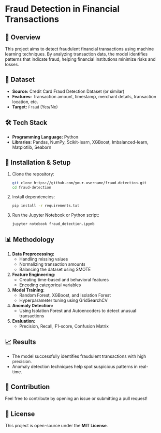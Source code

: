 # Fraud Detection in Financial Transactions

## 📌 Overview
This project aims to detect fraudulent financial transactions using machine learning techniques. By analyzing transaction data, the model identifies patterns that indicate fraud, helping financial institutions minimize risks and losses.

## 📂 Dataset
- **Source:** Credit Card Fraud Detection Dataset (or similar)
- **Features:** Transaction amount, timestamp, merchant details, transaction location, etc.
- **Target:** `Fraud` (Yes/No)

## 🛠️ Tech Stack
- **Programming Language:** Python
- **Libraries:** Pandas, NumPy, Scikit-learn, XGBoost, Imbalanced-learn, Matplotlib, Seaborn

## 🚀 Installation & Setup
1. Clone the repository:
   ```sh
   git clone https://github.com/your-username/fraud-detection.git
   cd fraud-detection
   ```
2. Install dependencies:
   ```sh
   pip install -r requirements.txt
   ```
3. Run the Jupyter Notebook or Python script:
   ```sh
   jupyter notebook fraud_detection.ipynb
   ```

## 📊 Methodology
1. **Data Preprocessing:**
   - Handling missing values
   - Normalizing transaction amounts
   - Balancing the dataset using SMOTE
2. **Feature Engineering:**
   - Creating time-based and behavioral features
   - Encoding categorical variables
3. **Model Training:**
   - Random Forest, XGBoost, and Isolation Forest
   - Hyperparameter tuning using GridSearchCV
4. **Anomaly Detection:**
   - Using Isolation Forest and Autoencoders to detect unusual transactions
5. **Evaluation:**
   - Precision, Recall, F1-score, Confusion Matrix

## 📈 Results
- The model successfully identifies fraudulent transactions with high precision.
- Anomaly detection techniques help spot suspicious patterns in real-time.

## 🤝 Contribution
Feel free to contribute by opening an issue or submitting a pull request!

## 📜 License
This project is open-source under the **MIT License**.
